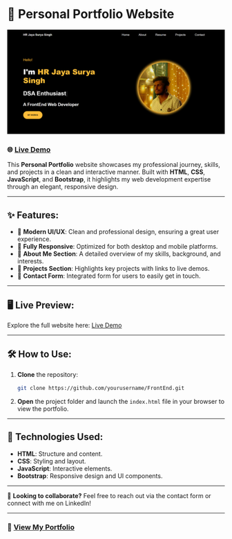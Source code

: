 # 💼 Personal Portfolio Website

![Portfolio Preview](portfolio-preview.png)

### 🌐 [Live Demo](https://hrjayasuryasingh9.github.io/FrontEnd/Personal%20Portfolio/)

This **Personal Portfolio** website showcases my professional journey, skills, and projects in a clean and interactive manner. Built with **HTML**, **CSS**, **JavaScript**, and **Bootstrap**, it highlights my web development expertise through an elegant, responsive design.

---

## ✨ Features:
- 🎨 **Modern UI/UX**: Clean and professional design, ensuring a great user experience.
- 📱 **Fully Responsive**: Optimized for both desktop and mobile platforms.
- 📜 **About Me Section**: A detailed overview of my skills, background, and interests.
- 🚀 **Projects Section**: Highlights key projects with links to live demos.
- 📧 **Contact Form**: Integrated form for users to easily get in touch.

---

## 🖥️ Live Preview:
Explore the full website here: [Live Demo](https://hrjayasuryasingh9.github.io/FrontEnd/Personal%20Portfolio/)

---

## 🛠️ How to Use:
1. **Clone** the repository:
    ```bash
    git clone https://github.com/yourusername/FrontEnd.git
    ```
2. **Open** the project folder and launch the `index.html` file in your browser to view the portfolio.

---

## 🔧 Technologies Used:
- **HTML**: Structure and content.
- **CSS**: Styling and layout.
- **JavaScript**: Interactive elements.
- **Bootstrap**: Responsive design and UI components.



---

🎯 **Looking to collaborate?** Feel free to reach out via the contact form or connect with me on LinkedIn!

---

### 🌟 [View My Portfolio](https://hrjayasuryasingh9.github.io/FrontEnd/Personal%20Portfolio/)
